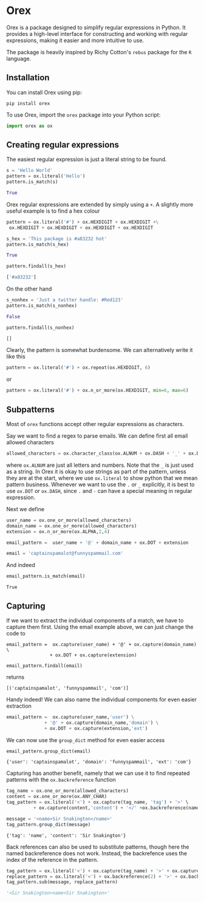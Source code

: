 # Orex

Orex is a package designed to simplify regular expressions in Python. It provides a high-level interface for constructing and working with regular expressions, making it easier and more intuitive to use.

The package is heavily inspired by Richy Cotton's `rebus` package for the `R` language.

## Installation

You can install Orex using pip:

```shell
pip install orex
```

To use Orex, import the `orex` package into your Python script:

```python
import orex as ox
```


## Creating regular expressions

The easiest regular expression is just a literal string to be found.

```python
s = 'Hello World'
pattern = ox.literal('Hello')
pattern.is_match(s)
```
```python
True
```

Orex regular expressions are extended by simply using a `+`.
A slightly more useful example is to find a hex colour

```python
pattern = ox.literal('#') + ox.HEXDIGIT + ox.HEXDIGIT +\
 ox.HEXDIGIT + ox.HEXDIGIT + ox.HEXDIGIT + ox.HEXDIGIT

s_hex = 'This package is #a83232 hot'
pattern.is_match(s_hex)
```
```python
True
```
```python
pattern.findall(s_hex)
```

```python
['#a83232']
```

On the other hand
```python
s_nonhex = 'Just a twitter handle: #Red123'
pattern.is_match(s_nonhex)
```

```python
False
```
```python
pattern.findall(s_nonhex)
```

```python
[]
```

Clearly, the pattern is somewhat burdensome. We can alternatively write it like this
```python
pattern = ox.literal('#') + ox.repeat(ox.HEXDIGIT, 6)
```
or
```python
pattern = ox.literal('#') + ox.n_or_more(ox.HEXDIGIT, min=6, max=6)
```

## Subpatterns

Most of `orex` functions accept other regular expressions as characters.

Say we want to find a regex to parse emails. We can define first all email allowed characters
```python
allowed_characters = ox.character_class(ox.ALNUM + ox.DASH + '_' + ox.DOT)
```
where `ox.ALNUM` are just all letters and numbers. Note that the `_` is just used as a string.
In Orex it is okay to use strings as part of the pattern, unless they are at the start, where we use `ox.literal` to show python that we mean pattern business. Whenever we want to use the `.` or `_` explicitly, it is best to use `ox.DOT` or `ox.DASH`, since `.` and `-` can have a special meaning in regular expression.

Next we define

```python
user_name = ox.one_or_more(allowed_characters)
domain_name = ox.one_or_more(allowed_characters)
extension = ox.n_or_more(ox.ALPHA,2,4)

email_pattern =  user_name + '@' + domain_name + ox.DOT + extension
```
```python
email = 'captainspamalot@funnyspammail.com'
```
And indeed

```python
email_pattern.is_match(email)
```
```
True
```

## Capturing

If we want to extract the individual components of a match, we have to capture them first.
Using the email example above, we can just change the code to

```
email_pattern =  ox.capture(user_name) + '@' + ox.capture(domain_name) \
                + ox.DOT + ox.capture(extension)
```

```
email_pattern.findall(email)
```
returns
```
[('captainspamalot', 'funnyspammail', 'com')]
```
Handy indeed! We can also name the individual components for even easier extraction

```python
email_pattern =  ox.capture(user_name,'user') \
              + '@' + ox.capture(domain_name,'domain') \
              + ox.DOT + ox.capture(extension,'ext')
```

We can now use the `group_dict` method for even easier access
```python
email_pattern.group_dict(email)
```
```
{'user': 'captainspamalot', 'domain': 'funnyspammail', 'ext': 'com'}
```

Capturing has another benefit, namely that we can use it to find repeated patterns with the `ox.backreference` function
```python
tag_name = ox.one_or_more(allowed_characters)
content = ox.one_or_more(ox.ANY_CHAR)
tag_pattern = ox.literal('<') + ox.capture(tag_name, 'tag') + '>' \
          + ox.capture(content,'content') + '</' +ox.backreference(name='tag')+'>'

message = '<name>Sir Snakington</name>'
tag_pattern.group_dict(message)
```

```
{'tag': 'name', 'content': 'Sir Snakington'}
```

Back references can also be used to substitute patterns, though here the named backreference does not work. Instead, the backrefence uses the index of the reference in the pattern.

```python
tag_pattern = ox.literal('<') + ox.capture(tag_name) + '>' + ox.capture(content) + '</' +ox.backreference(1)+'>'
replace_pattern = ox.literal('<') + ox.backreference(2) + '>' + ox.backreference(1) + ox.literal('<') + ox.backreference(2) + '>'
tag_pattern.sub(message, replace_pattern)
```

```python
'<Sir Snakington>name<Sir Snakington>'
```
